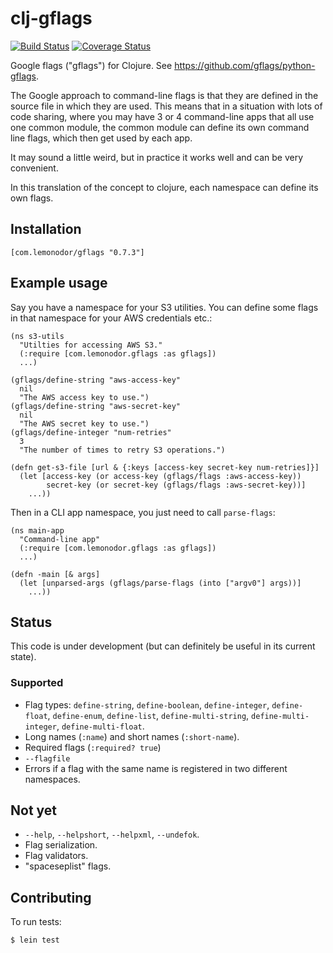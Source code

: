 # clj-gflags

[![Build Status](https://travis-ci.org/wiseman/clj-gflags.png?branch=master)](https://travis-ci.org/wiseman/clj-gflags) [![Coverage Status](https://coveralls.io/repos/wiseman/clj-gflags/badge.svg?branch=master)](https://coveralls.io/r/wiseman/clj-gflags?branch=master)

Google flags ("gflags") for Clojure.  See https://github.com/gflags/python-gflags.

The Google approach to command-line flags is that they are defined in
the source file in which they are used.  This means that in a
situation with lots of code sharing, where you may have 3 or 4
command-line apps that all use one common module, the common module
can define its own command line flags, which then get used by each
app.

It may sound a little weird, but in practice it works well and can be
very convenient.

In this translation of the concept to clojure, each namespace can
define its own flags.


## Installation

```
[com.lemonodor/gflags "0.7.3"]
```


## Example usage

Say you have a namespace for your S3 utilities.  You can define some
flags in that namespace for your AWS credentials etc.:

```
(ns s3-utils
  "Utilties for accessing AWS S3."
  (:require [com.lemonodor.gflags :as gflags])
  ...)

(gflags/define-string "aws-access-key"
  nil
  "The AWS access key to use.")
(gflags/define-string "aws-secret-key"
  nil
  "The AWS secret key to use.")
(gflags/define-integer "num-retries"
  3
  "The number of times to retry S3 operations.")

(defn get-s3-file [url & {:keys [access-key secret-key num-retries]}]
  (let [access-key (or access-key (gflags/flags :aws-access-key))
        secret-key (or secret-key (gflags/flags :aws-secret-key))]
    ...))
```

Then in a CLI app namespace, you just need to call `parse-flags`:
```
(ns main-app
  "Command-line app"
  (:require [com.lemonodor.gflags :as gflags])
  ...)

(defn -main [& args]
  (let [unparsed-args (gflags/parse-flags (into ["argv0"] args))]
    ...))
```

## Status

This code is under development (but can definitely be useful in its
current state).

### Supported

* Flag types: `define-string`, `define-boolean`, `define-integer`,
  `define-float`, `define-enum`, `define-list`, `define-multi-string`,
  `define-multi-integer`, `define-multi-float`.
* Long names (`:name`) and  short names (`:short-name`).
* Required flags (`:required? true`)
* `--flagfile`
* Errors if a flag with the same name is registered in two different namespaces.

## Not yet

* `--help`, `--helpshort`, `--helpxml`, `--undefok`.
* Flag serialization.
* Flag validators.
* "spaceseplist" flags.

## Contributing

To run tests:

```
$ lein test
```
